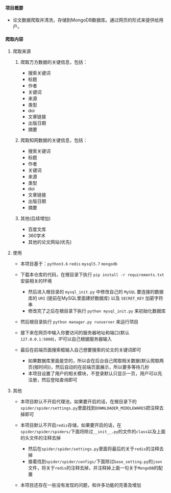 #### 项目概要

- 论文数据爬取并清洗，存储到MongoDB数据库。通过网页的形式来提供给用户。

#### 爬取内容

1. 爬取来源

    1. 爬取万方数据的关键信息，包括：
        - 搜索关键词
        - 标题
        - 作者
        - 关键词
        - 来源
        - 类型
        - doi
        - 文章链接
        - 出版日期
        - 摘要
    
    2. 爬取知网数据的关键信息，包括：
        - 搜索关键词
        - 标题
        - 作者
        - 关键词
        - 来源
        - 类型
        - doi
        - 文章链接
        - 出版日期
        - 摘要

    3. 其他(后续增加)
        - 百度文库
        - 360学术
        - 其他的论文网站(优先)

2. 使用

    - 本项目基于：`python3.6` `redis` `mysql5.7` `mongodb`
    
    - 下载本仓库的代码，在根目录下执行 `pip install -r requirements.txt` 安装相关的环境
        - 然后进入根目录的 `mysql_init.py` 中修改自己的 `MySQL` 要连接的数据库的 `URI` (提前在MySQL里面建好数据库) 以及 `SECRET_KEY` 加密字符串
        - 修改完了之后在根目录下执行 `python mysql_init.py` 来初始化数据库
    
    - 然后根目录执行 `python manager.py runserver` 来运行项目
    
    - 接下来在网页中输入你要访问的服务器地址和端口(默认`127.0.0.1:5000`)，IP可以自己根据服务器输入
    
    - 最后在前端页面搜索框输入自己想要搜索的论文的关键词即可
        - 如果数据库里面是空的，所以会在后台自己爬取相关数据(默认爬取两页(按时间))，然后自动的在前端页面展示，所以要多等待几秒
        - 本项目设置了用户的相关模块，不登录默认只显示一页，用户可以先注册，然后登陆查询即可

3. 其他

    - 本项目默认不开启代理池，如果要开启的话，在根目录下的`spider/spider/settings.py`里面找到`DOWNLOADER_MIDDLEWARES`把注释去掉即可
    
    - 本项目默认不开启`redis`存储，如果要开启的话，在`spider/spider/spiders/`下面将除过`__init__.py`的文件的`class`以及上面的头文件的注释去掉
        - 然后在`spider/spider/settings.py`里面将最后的关于`redis`的注释去掉
        - 接着找到`spider/spider/configs/`下面除过`base_setting.py`的`json`文件，将关于`redis`的注释去掉，并注释掉上面一句关于`MongoDB`的配置
    
    - 本项目还存在一些没有发现的问题，和许多功能的完善及增加